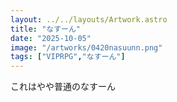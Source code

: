 ```yaml
---
layout: ../../layouts/Artwork.astro
title: "なすーん"
date: "2025-10-05"
image: "/artworks/0420nasuunn.png"
tags: ["VIPRPG","なすーん"]
---
```


これはやや普通のなすーん